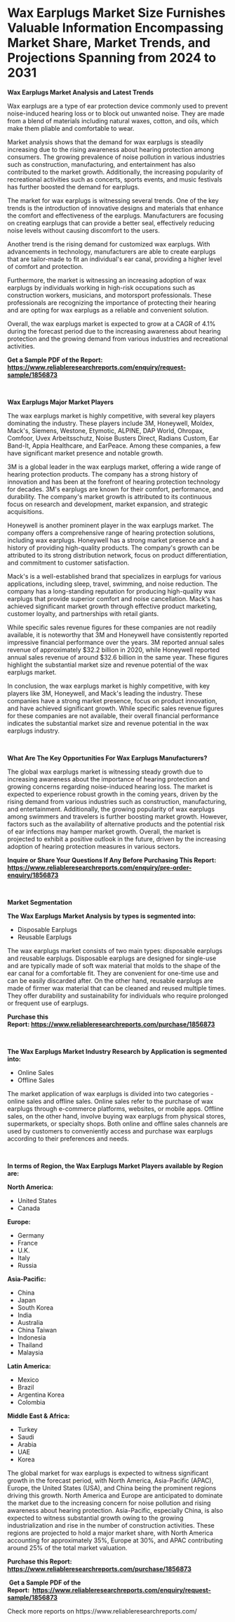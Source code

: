 <p><h1>Wax Earplugs Market Size Furnishes Valuable Information Encompassing Market Share, Market Trends, and Projections Spanning from 2024 to 2031</h1></p><p><strong>Wax Earplugs Market Analysis and Latest Trends</strong></p>
<p><p>Wax earplugs are a type of ear protection device commonly used to prevent noise-induced hearing loss or to block out unwanted noise. They are made from a blend of materials including natural waxes, cotton, and oils, which make them pliable and comfortable to wear.</p><p>Market analysis shows that the demand for wax earplugs is steadily increasing due to the rising awareness about hearing protection among consumers. The growing prevalence of noise pollution in various industries such as construction, manufacturing, and entertainment has also contributed to the market growth. Additionally, the increasing popularity of recreational activities such as concerts, sports events, and music festivals has further boosted the demand for earplugs.</p><p>The market for wax earplugs is witnessing several trends. One of the key trends is the introduction of innovative designs and materials that enhance the comfort and effectiveness of the earplugs. Manufacturers are focusing on creating earplugs that can provide a better seal, effectively reducing noise levels without causing discomfort to the users.</p><p>Another trend is the rising demand for customized wax earplugs. With advancements in technology, manufacturers are able to create earplugs that are tailor-made to fit an individual's ear canal, providing a higher level of comfort and protection.</p><p>Furthermore, the market is witnessing an increasing adoption of wax earplugs by individuals working in high-risk occupations such as construction workers, musicians, and motorsport professionals. These professionals are recognizing the importance of protecting their hearing and are opting for wax earplugs as a reliable and convenient solution.</p><p>Overall, the wax earplugs market is expected to grow at a CAGR of 4.1% during the forecast period due to the increasing awareness about hearing protection and the growing demand from various industries and recreational activities.</p></p>
<p><strong>Get a Sample PDF of the Report:&nbsp; <a href="https://www.reliableresearchreports.com/enquiry/request-sample/1856873">https://www.reliableresearchreports.com/enquiry/request-sample/1856873</a></strong></p>
<p>&nbsp;</p>
<p><strong>Wax Earplugs Major Market Players</strong></p>
<p><p>The wax earplugs market is highly competitive, with several key players dominating the industry. These players include 3M, Honeywell, Moldex, Mack's, Siemens, Westone, Etymotic, ALPINE, DAP World, Ohropax, Comfoor, Uvex Arbeitsschutz, Noise Busters Direct, Radians Custom, Ear Band-It, Appia Healthcare, and EarPeace. Among these companies, a few have significant market presence and notable growth.</p><p>3M is a global leader in the wax earplugs market, offering a wide range of hearing protection products. The company has a strong history of innovation and has been at the forefront of hearing protection technology for decades. 3M's earplugs are known for their comfort, performance, and durability. The company's market growth is attributed to its continuous focus on research and development, market expansion, and strategic acquisitions.</p><p>Honeywell is another prominent player in the wax earplugs market. The company offers a comprehensive range of hearing protection solutions, including wax earplugs. Honeywell has a strong market presence and a history of providing high-quality products. The company's growth can be attributed to its strong distribution network, focus on product differentiation, and commitment to customer satisfaction.</p><p>Mack's is a well-established brand that specializes in earplugs for various applications, including sleep, travel, swimming, and noise reduction. The company has a long-standing reputation for producing high-quality wax earplugs that provide superior comfort and noise cancellation. Mack's has achieved significant market growth through effective product marketing, customer loyalty, and partnerships with retail giants.</p><p>While specific sales revenue figures for these companies are not readily available, it is noteworthy that 3M and Honeywell have consistently reported impressive financial performance over the years. 3M reported annual sales revenue of approximately $32.2 billion in 2020, while Honeywell reported annual sales revenue of around $32.6 billion in the same year. These figures highlight the substantial market size and revenue potential of the wax earplugs market.</p><p>In conclusion, the wax earplugs market is highly competitive, with key players like 3M, Honeywell, and Mack's leading the industry. These companies have a strong market presence, focus on product innovation, and have achieved significant growth. While specific sales revenue figures for these companies are not available, their overall financial performance indicates the substantial market size and revenue potential in the wax earplugs industry.</p></p>
<p>&nbsp;</p>
<p><strong>What Are The Key Opportunities For Wax Earplugs Manufacturers?</strong></p>
<p><p>The global wax earplugs market is witnessing steady growth due to increasing awareness about the importance of hearing protection and growing concerns regarding noise-induced hearing loss. The market is expected to experience robust growth in the coming years, driven by the rising demand from various industries such as construction, manufacturing, and entertainment. Additionally, the growing popularity of wax earplugs among swimmers and travelers is further boosting market growth. However, factors such as the availability of alternative products and the potential risk of ear infections may hamper market growth. Overall, the market is projected to exhibit a positive outlook in the future, driven by the increasing adoption of hearing protection measures in various sectors.</p></p>
<p><strong>Inquire or Share Your Questions If Any Before Purchasing This Report: <a href="https://www.reliableresearchreports.com/enquiry/pre-order-enquiry/1856873">https://www.reliableresearchreports.com/enquiry/pre-order-enquiry/1856873</a></strong></p>
<p>&nbsp;</p>
<p><strong>Market Segmentation</strong></p>
<p><strong>The Wax Earplugs Market Analysis by types is segmented into:</strong></p>
<p><ul><li>Disposable Earplugs</li><li>Reusable Earplugs</li></ul></p>
<p><p>The wax earplugs market consists of two main types: disposable earplugs and reusable earplugs. Disposable earplugs are designed for single-use and are typically made of soft wax material that molds to the shape of the ear canal for a comfortable fit. They are convenient for one-time use and can be easily discarded after. On the other hand, reusable earplugs are made of firmer wax material that can be cleaned and reused multiple times. They offer durability and sustainability for individuals who require prolonged or frequent use of earplugs.</p></p>
<p><strong>Purchase this Report:&nbsp;<a href="https://www.reliableresearchreports.com/purchase/1856873">https://www.reliableresearchreports.com/purchase/1856873</a></strong></p>
<p>&nbsp;</p>
<p><strong>The Wax Earplugs Market Industry Research by Application is segmented into:</strong></p>
<p><ul><li>Online Sales</li><li>Offline Sales</li></ul></p>
<p><p>The market application of wax earplugs is divided into two categories - online sales and offline sales. Online sales refer to the purchase of wax earplugs through e-commerce platforms, websites, or mobile apps. Offline sales, on the other hand, involve buying wax earplugs from physical stores, supermarkets, or specialty shops. Both online and offline sales channels are used by customers to conveniently access and purchase wax earplugs according to their preferences and needs.</p></p>
<p>&nbsp;</p>
<p><strong>In terms of Region, the Wax Earplugs Market Players available by Region are:</strong></p>
<p>
    <p> <strong> North America: </strong>
        <ul>
            <li>United States</li>
            <li>Canada</li>
        </ul>
        </p> 
    <p> <strong> Europe: </strong>
        <ul>
            <li>Germany</li>
            <li>France</li>
            <li>U.K.</li>
            <li>Italy</li>
            <li>Russia</li>
        </ul>
        </p> 
    <p> <strong> Asia-Pacific: </strong>
        <ul>
            <li>China</li>
            <li>Japan</li>
            <li>South Korea</li>
            <li>India</li>
            <li>Australia</li>
            <li>China Taiwan</li>
            <li>Indonesia</li>
            <li>Thailand</li>
            <li>Malaysia</li>
        </ul>
        </p> 
    <p> <strong> Latin America: </strong>
        <ul>
            <li>Mexico</li>
            <li>Brazil</li>
            <li>Argentina Korea</li>
            <li>Colombia</li>
        </ul>
        </p> 
    <p> <strong> Middle East & Africa: </strong>
        <ul>
            <li>Turkey</li>
            <li>Saudi</li>
            <li>Arabia</li>
            <li>UAE</li>
            <li>Korea</li>
        </ul>
    </p>
    </p>
<p><p>The global market for wax earplugs is expected to witness significant growth in the forecast period, with North America, Asia-Pacific (APAC), Europe, the United States (USA), and China being the prominent regions driving this growth. North America and Europe are anticipated to dominate the market due to the increasing concern for noise pollution and rising awareness about hearing protection. Asia-Pacific, especially China, is also expected to witness substantial growth owing to the growing industrialization and rise in the number of construction activities. These regions are projected to hold a major market share, with North America accounting for approximately 35%, Europe at 30%, and APAC contributing around 25% of the total market valuation.</p></p>
<p><strong>Purchase this Report: <a href="https://www.reliableresearchreports.com/purchase/1856873">https://www.reliableresearchreports.com/purchase/1856873</a></strong></p>
<p>&nbsp;<strong>Get a Sample PDF of the Report:&nbsp;&nbsp;<a href="https://www.reliableresearchreports.com/enquiry/request-sample/1856873">https://www.reliableresearchreports.com/enquiry/request-sample/1856873</a></strong></p>
<p><strong></strong></p>
<p>Check more reports on https://www.reliableresearchreports.com/</p>